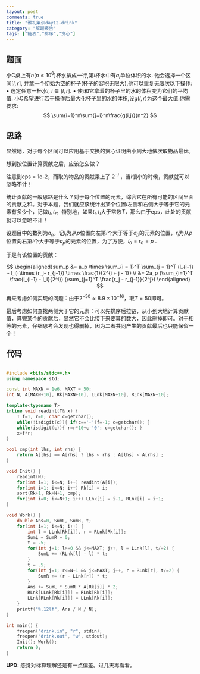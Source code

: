 ```yaml
---
layout: post
comments: true
title: "雅礼集训day12-drink"
category: "解题报告"
tags: ["链表","排序","贪心"]
---
```


## 题面

小C桌上有$n(n \leq 10^6)$杯水排成一行,第$i$杯水中有$a_i$单位体积的水. 他会选择一个区间$[l, r]$,
并拿一个初始为空的杯子(杯子的容积无限大),他可以重复无限次以下操作:
• 选定任意一杯水$i$, $i \in [l, r]$.
• 使i和它拿着的杯子里的水的体积变为它们的平均值.
小C希望进行若干操作后最大化杯子里的水的体积,设$g(l, r)$为这个最大值.你需要求:
$$
\sum{i=1}^n\sum{j=i}^n\frac{g(i,j)}{n^2}
$$
<!--more-->


## 思路

显然地，对于每个区间可以应用基于交换的贪心证明由小到大地依次取物品最优。

想到按位置计算贡献之后，应该怎么做？

注意到eps = 1e-2，而取的物品的贡献乘上了 $2^{-i}$  ，当$i$很小的时候，贡献就可以忽略不计！

统计贡献的一般思路是什么？对于每个位置的元素，综合它在所有可能的区间里面的贡献之和。对于本题，我们就应该统计出某个位置$i$左侧和右侧大于等于它的元素有多少个，记做$t_l,t_r$。特别地，如果$t_l,t_l$大于常数$T$，那么由于eps，此处的贡献就可以忽略不计！

设题目中的数列为${a_n}$，记$l_i$为从$p$位置向左第$i$个大于等于$a_p$的元素的位置，$r_i$为从$p$位置向右第$i$个大于等于$a_p$的元素的位置，为了方便，$l_0 = r_0 = p$ .

于是有该位置的贡献：  

$$
\begin{aligned}sum_p &= a_p \times \sum_{i = 1}^T \sum_{j = 1}^T (l_{i-1} - l_i) \times (r_j- r_{j-1}) \times \frac{1}{2^{i + j - 1}} \\
			             &= 2a_p (\sum_{i=1}^T \frac{l_{i-1} - l_i}{2^i}) (\sum_{j=1}^T \frac{r_j - r_{j-1}}{2^j})
\end{aligned}
$$

再来考虑如何实现的问题：由于$2^{-50} \approx 8.9 \times 10^{-16}$，取$T=50$即可。

最后考虑如何查找两侧大于它的元素：可以先排序后拉链，从小到大地计算贡献值，算完某个的贡献后，显然它不会比接下来要算的数大，因此删掉即可。对于相等的元素，仔细思考会发现也得删掉，因为二者共同产生的贡献最后也只能保留一个！

## 代码

```cpp

#include <bits/stdc++.h>
using namespace std;

const int MAXN = 1e6, MAXT = 50;
int N, A[MAXN+10], Rk[MAXN+10], LLnk[MAXN+10], RLnk[MAXN+10];

template<typename T>
inline void readint(T& x) {
	T f=1, r=0; char c=getchar();
	while(!isdigit(c)){ if(c=='-')f=-1; c=getchar(); }
	while(isdigit(c)){ r=r*10+c-'0'; c=getchar(); }
	x=f*r;
}

bool cmp(int lhs, int rhs) {
	return A[lhs] == A[rhs] ? lhs < rhs : A[lhs] < A[rhs] ;
}

void Init() {
	readint(N);
	for(int i=1; i<=N; i++) readint(A[i]);
	for(int i=1; i<=N; i++) Rk[i] = i;
	sort(Rk+1, Rk+N+1, cmp);
	for(int i=0; i<=N+1; i++) LLnk[i] = i-1, RLnk[i] = i+1;
}

void Work() {
	double Ans=0, SumL, SumR, t;
	for(int i=1; i<=N; i++) {
		int l = LLnk[Rk[i]], r = RLnk[Rk[i]];
		SumL = SumR = 0; 
		t = .5;
		for(int j=1; l>=0 && j<=MAXT; j++, l = LLnk[l], t/=2) {
			SumL += (RLnk[l] - l) * t;
		}
		t = .5;
		for(int j=1; r<=N+1 && j<=MAXT; j++, r = RLnk[r], t/=2) {
			SumR += (r - LLnk[r]) * t;
		}
		Ans += SumL * SumR * A[Rk[i]] * 2;
		RLnk[LLnk[Rk[i]]] = RLnk[Rk[i]];
		LLnk[RLnk[Rk[i]]] = LLnk[Rk[i]];
	}
	printf("%.12lf", Ans / N / N);
}

int main() {
	freopen("drink.in", "r", stdin);
	freopen("drink.out", "w", stdout);
	Init(); Work();
	return 0;
}
```



**UPD:** 感觉对标算理解还是有一点偏差。过几天再看看。

